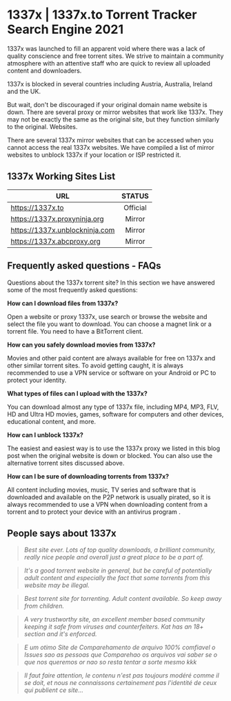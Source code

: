 
# 1337x | 1337x.to Torrent Tracker Search Engine 2021

1337x was launched to fill an apparent void where there was a lack of quality conscience and free torrent sites. We strive to maintain a community atmosphere with an attentive staff who are quick to review all uploaded content and downloaders.

1337x is blocked in several countries including Austria, Australia, Ireland and the UK.

But wait, don't be discouraged if your original domain name website is down. There are several proxy or mirror websites that work like 1337x. They may not be exactly the same as the original site, but they function similarly to the original. Websites.

There are several 1337x mirror websites that can be accessed when you cannot access the real 1337x websites. We have compiled a list of mirror websites to unblock 1337x if your location or ISP restricted it.

## 1337x Working Sites List

| URL | STATUS |
|----------------|:----------------:|
| https://1337x.to | Official |
| https://1337x.proxyninja.org | Mirror |
| https://1337x.unblockninja.com | Mirror |
| https://1337x.abcproxy.org | Mirror |



## Frequently asked questions - FAQs
Questions about the 1337x torrent site? In this section we have answered some of the most frequently asked questions:

**How can I download files from 1337x?**

Open a website or proxy 1337x, use search or browse the website and select the file you want to download. You can choose a magnet link or a torrent file. You need to have a BitTorrent client.

**How can you safely download movies from 1337x?**

Movies and other paid content are always available for free on 1337x and other similar torrent sites. To avoid getting caught, it is always recommended to use a VPN service or software on your Android or PC to protect your identity.

**What types of files can I upload with the 1337x?**

You can download almost any type of 1337x file, including MP4, MP3, FLV, HD and Ultra HD movies, games, software for computers and other devices, educational content, and more.

**How can I unblock 1337x?**

The easiest and easiest way is to use the 1337x proxy we listed in this blog post when the original website is down or blocked. You can also use the alternative torrent sites discussed above.

**How can I be sure of downloading torrents from 1337x?**

All content including movies, music, TV series and software that is downloaded and available on the P2P network is usually pirated, so it is always recommended to use a VPN when downloading content from a torrent and to protect your device with an antivirus program .


## People says about 1337x

> *Best site ever. Lots of top quality downloads, a brilliant community, really nice people and overall just a great place to be a part of.*

> *It's a good torrent website in general, but be careful of potentially adult content and especially the fact that some torrents from this website may be illegal.*

> *Best torrent site for torrenting. Adult content available. So keep away from children.*

> *A very trustworthy site, an excellent member based community keeping it safe from viruses and counterfeiters. Kat has an 18+ section and it's enforced.*

> *E um otimo Site de Comparehamento de arquivo 100% comfiavel o Issues sao as pessoas que Comparehao os arquivos vai saber se o que nos queremos or nao so resta tentar a sorte mesmo kkk*


> *Il faut faire attention, le contenu n'est pas toujours modéré comme il se doit, et nous ne connaissons certainement pas l'identité de ceux qui publient ce site...*

















